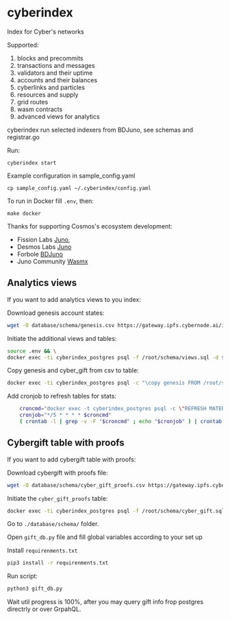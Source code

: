 # cyberindex

Index for Cyber's networks

Supported:
1. blocks and precommits
2. transactions and messages
3. validators and their uptime
4. accounts and their balances
5. cyberlinks and particles
6. resources and supply
7. grid routes
8. wasm contracts
9. advanced views for analytics

cyberindex run selected indexers from BDJuno, see schemas and registrar.go

Run:
```
cyberindex start
```

Example configuration in sample_config.yaml
```
cp sample_config.yaml ~/.cyberindex/config.yaml
``` 

To run in Docker fill `.env`, then:

```
make docker
```

Thanks for supporting Cosmos's ecosystem development:
- Fission Labs [Juno](https://github.com/fissionlabsio/juno),
- Desmos Labs [Juno](https://github.com/desmos-labs/juno) 
- Forbole [BDJuno](https://github.com/forbole/bdjuno) 
- Juno Community [Wasmx](https://github.com/disperze/wasmx)

## Analytics views

If you want to add analytics views to you index:

Download genesis account states:

```bash
wget -O database/schema/genesis.csv https://gateway.ipfs.cybernode.ai/ipfs/QmWxvLnFZDJUrjTjNDt4BfanzncdbzTMfSQmkNAACQ8ZaF
```

Initiate the additional views and tables:

```bash
source .env && \
docker exec -ti cyberindex_postgres psql -f /root/schema/views.sql -d $POSTGRES_DB_NAME -U $POSTGRES_USER_NAME
```

Copy genesis and cyber_gift from csv to table:

```bash
docker exec -ti cyberindex_postgres psql -c "\copy genesis FROM /root/schema/genesis.csv with csv HEADER" -d $POSTGRES_DB_NAME -U $POSTGRES_USER_NAME
```

Add cronjob to refresh tables for stats:

```bash
    croncmd="docker exec -t cyberindex_postgres psql -c \"REFRESH MATERIALIZED VIEW CONCURRENTLY txs_ranked\" -d $POSTGRES_DB_NAME -U $POSTGRES_USER_NAME"
    cronjob="*/5 * * * * $croncmd"
    ( crontab -l | grep -v -F "$croncmd" ; echo "$cronjob" ) | crontab -
```

## Cybergift table with proofs

If you want to add cybergift table with proofs:

Download cybergift with proofs file:

```bash
wget -O database/schema/cyber_gift_proofs.csv https://gateway.ipfs.cybernode.ai/ipfs/QmVvMuFN3EmMdowYuhBnLcZZLtbGDtF4a7fZFiNK627gPZ
```

Initiate the `cyber_gift_proofs` table:

```bash
docker exec -ti cyberindex_postgres psql -f /root/schema/cyber_gift.sql -d $POSTGRES_DB_NAME -U $POSTGRES_USER_NAME
```

Go to `./database/schema/` folder.

Open `gift_db.py` file and fill global variables according to your set up

Install `requirenments.txt`

```bash
pip3 install -r requirenments.txt
```

Run script:

```bash
python3 gift_db.py
````

Wait util progress is 100%, after you may query gift info frop postgres directrly or over GrpahQL.